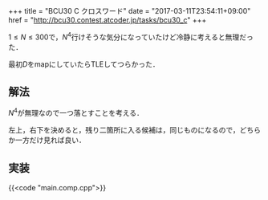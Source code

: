 +++
title = "BCU30 C クロスワード"
date = "2017-03-11T23:54:11+09:00"
href = "http://bcu30.contest.atcoder.jp/tasks/bcu30_c"
+++

<!--more-->

$1 \le N \le 300$で，$N^4$行けそうな気分になっていたけど冷静に考えると無理だった．

最初$D$をmapにしていたらTLEしてつらかった．

## 解法

$N^4$が無理なので一つ落とすことを考える．

左上，右下を決めると，残り二箇所に入る候補は，同じものになるので，どちらか一方だけ見れば良い．

## 実装

{{<code "main.comp.cpp">}}